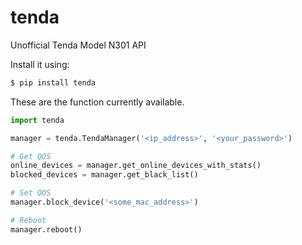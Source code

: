 # tenda
Unofficial Tenda Model N301 API

Install it using:
```s
$ pip install tenda
```

These are the function currently available.

```python
import tenda

manager = tenda.TendaManager('<ip_address>', '<your_password>')

# Get QOS
online_devices = manager.get_online_devices_with_stats()
blocked_devices = manager.get_black_list()

# Set QOS
manager.block_device('<some_mac_address>')

# Reboot 
manager.reboot()
```

